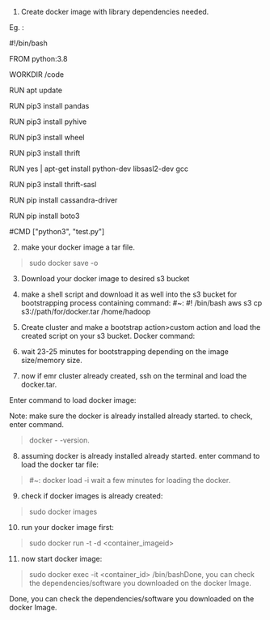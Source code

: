 1. Create docker image with library dependencies needed. 

Eg. : 

 

#!/bin/bash 

FROM python:3.8 

WORKDIR /code 

RUN apt update 

RUN pip3 install pandas 

RUN pip3 install pyhive 

RUN pip3 install wheel 

RUN pip3 install thrift 

RUN yes | apt-get install python-dev libsasl2-dev gcc 

RUN pip3 install thrift-sasl 

RUN pip install cassandra-driver 

RUN pip install boto3 

#CMD ["python3", "test.py"] 

 
2. make your docker image a tar file. 

> sudo docker save -o <path for generated tar file> <image name> 

 
3. Download your docker image to desired s3 bucket 
4. make a shell script and download it as well into the s3 bucket for bootstrapping process containing command: 
#~: 
#! /bin/bash 
aws s3 cp s3://path/for/docker.tar /home/hadoop 
 

5. Create cluster and make a bootstrap action>custom action and load the created script on your s3 bucket. Docker command: 
6. wait 23-25 minutes for bootstrapping depending on the image size/memory size. 
7. now if emr cluster already created, ssh on the terminal and load the docker.tar. 

Enter command to load docker image: 

 

 
Note: make sure the docker is already installed already started. to check, enter command.  
> docker - -version. 

 
8. assuming docker is already installed already started. enter command to load the docker tar file: 
> #~:  docker load -i <path to image tar file> 
wait a few minutes for loading the docker. 

 
9. check if docker images is already created: 
> sudo docker images 
10. run your docker image first: 
> sudo docker run -t -d <container_imageid> 
11. now start docker image: 
>sudo docker exec -it <container_id> /bin/bashDone, you can check the dependencies/software you downloaded on the docker Image. 

 

 

 

Done, you can check the dependencies/software you downloaded on the docker Image. 

